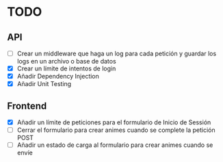 # TODO

## API

- [ ] Crear un middleware que haga un log para cada petición y guardar los logs en un archivo o base de datos
- [x] Crear un límite de intentos de login
- [x] Añadir Dependency Injection
- [x] Añadir Unit Testing

## Frontend

- [X] Añadir un límite de peticiones para el formulario de Inicio de Sessión
- [ ] Cerrar el formulario para crear animes cuando se complete la petición POST
- [ ] Añadir un estado de carga al formulario para crear animes cuando se envíe

